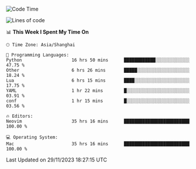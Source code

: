 <!--START_SECTION:waka-->
![Code Time](http://img.shields.io/badge/Code%20Time-1%2C731%20hrs%2053%20mins-blue)

![Lines of code](https://img.shields.io/badge/From%20Hello%20World%20I%27ve%20Written-294.7%20thousand%20lines%20of%20code-blue)

📊 **This Week I Spent My Time On** 

```text
🕑︎ Time Zone: Asia/Shanghai

💬 Programming Languages: 
Python                   16 hrs 50 mins      ████████████░░░░░░░░░░░░░   47.75 % 
Other                    6 hrs 26 mins       █████░░░░░░░░░░░░░░░░░░░░   18.24 % 
Lua                      6 hrs 15 mins       ████░░░░░░░░░░░░░░░░░░░░░   17.75 % 
YAML                     1 hr 22 mins        █░░░░░░░░░░░░░░░░░░░░░░░░   03.91 % 
conf                     1 hr 15 mins        █░░░░░░░░░░░░░░░░░░░░░░░░   03.56 % 

🔥 Editors: 
Neovim                   35 hrs 16 mins      █████████████████████████   100.00 % 

💻 Operating System: 
Mac                      35 hrs 16 mins      █████████████████████████   100.00 % 
```


 Last Updated on 29/11/2023 18:27:15 UTC
<!--END_SECTION:waka-->
